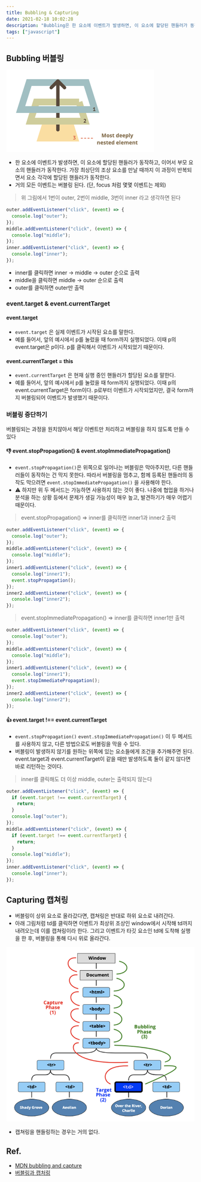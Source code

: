 ```yaml
---
title: Bubbling & Capturing
date: 2021-02-18 10:02:28
description: "Bubbling은 한 요소에 이벤트가 발생하면, 이 요소에 할당된 핸들러가 동작하고, 이어서 부모 요소의 핸들러가 동작한다. 가장 최상단의 조상 요소를 만날 때까지 이 과정이 반복되면서 요소 각각에 할당된 핸들러가 동작한다..."
tags: ["javascript"]
---
```


## Bubbling 버블링

![bubbling](./1.png)

- 한 요소에 이벤트가 발생하면, 이 요소에 할당된 핸들러가 동작하고, 이어서 부모 요소의 핸들러가 동작한다. 가장 최상단의 조상 요소를 만날 때까지 이 과정이 반복되면서 요소 각각에 할당된 핸들러가 동작한다.
- 거의 모든 이벤트는 버블링 된다. (단, focus 처럼 몇몇 이벤트는 제외)

> 위 그림에서 1번이 outer, 2번이 middle, 3번이 inner 라고 생각하면 된다

```jsx
outer.addEventListener("click", (event) => {
  console.log("outer");
});
middle.addEventListener("click", (event) => {
  console.log("middle");
});
inner.addEventListener("click", (event) => {
  console.log("inner");
});
```

- inner를 클릭하면 inner → middle → outer 순으로 출력
- middle을 클릭하면 middle → outer 순으로 출력
- outer를 클릭하면 outer만 출력

### event.target & event.currentTarget

#### event.target

- `event.target` 은 실제 이벤트가 시작된 요소를 말한다.
- 예를 들어서, 앞의 예시에서 p를 눌렀을 때 form까지 실행되었다. 이때 p의 event.target은 p이다. p를 클릭해서 이벤트가 시작되었기 때문이다.

#### event.currentTarget = this

- `event.currentTarget` 은 현재 실행 중인 핸들러가 할당된 요소를 말한다.
- 예를 들어서, 앞의 예시에서 p를 눌렀을 때 form까지 실행되었다. 이때 p의 event.currentTarget은 form이다. p로부터 이벤트가 시작되었지만, 결국 form까지 버블링되어 이벤트가 발생했기 때문이다.

### 버블링 중단하기

버블링되는 과정을 원치않아서 해당 이벤트만 처리하고 버블링을 하지 않도록 만들 수 있다

#### 👎 event.stopPropagation() & event.stopImmediatePropagation()

- `event.stopPropagation()`은 위쪽으로 일어나는 버블링은 막아주지만, 다른 핸들러들이 동작하는 건 막지 못한다. 따라서 버블링을 멈추고, 함께 등록된 핸들러의 동작도 막으려면 `event.stopImmediatePropagation()` 을 사용해야 한다.
- ⚠️ 하지만 위 두 메서드는 가능하면 사용하지 않는 것이 좋다. 나중에 협업을 하거나 분석을 하는 상황 등에서 문제가 생길 가능성이 매우 높고, 발견하기가 매우 어렵기 때문이다.

> event.stopPropagation() ⇒ inner를 클릭하면 inner1과 inner2 출력

```jsx
outer.addEventListener("click", (event) => {
  console.log("outer");
});
middle.addEventListener("click", (event) => {
  console.log("middle");
});
inner1.addEventListener("click", (event) => {
  console.log("inner1");
  event.stopPropagation();
});
inner2.addEventListener("click", (event) => {
  console.log("inner2");
});
```

> event.stopImmediatePropagation() ⇒ inner를 클릭하면 inner1만 출력

```jsx
outer.addEventListener("click", (event) => {
  console.log("outer");
});
middle.addEventListener("click", (event) => {
  console.log("middle");
});
inner1.addEventListener("click", (event) => {
  console.log("inner1");
  event.stopImmediatePropagation();
});
inner2.addEventListener("click", (event) => {
  console.log("inner2");
});
```

#### 👍 event.target !== event.currentTarget

- `event.stopPropagation()` `event.stopImmediatePropagation()` 이 두 메서드를 사용하지 않고, 다른 방법으로도 버블링을 막을 수 있다.
- 버블링이 발생하지 않기를 원하는 위쪽에 있는 요소들에게 조건을 추가해주면 된다. event.target과 event.currentTarget이 같을 때만 발생하도록 둘이 같지 않다면 바로 리턴하는 것이다.

> inner를 클릭해도 더 이상 middle, outer는 출력되지 않는다

```jsx
outer.addEventListener("click", (event) => {
  if (event.target !== event.currentTarget) {
    return;
  }
  console.log("outer");
});
middle.addEventListener("click", (event) => {
  if (event.target !== event.currentTarget) {
    return;
  }
  console.log("middle");
});
inner.addEventListener("click", (event) => {
  console.log("inner");
});
```

## Capturing 캡쳐링

- 버블링이 상위 요소로 올라갔다면, 캡쳐링은 반대로 하위 요소로 내려간다.
- 아래 그림처럼 td를 클릭하면 이벤트가 최상위 조상인 window에서 시작해 td까지 내려오는데 이를 캡쳐링이라 한다. 그리고 이벤트가 타깃 요소인 td에 도착해 실행을 한 후, 버블링을 통해 다시 위로 올라간다.

![capturing](./2.png)

- 캡쳐링을 핸들링하는 경우는 거의 없다.

## Ref.

- [MDN bubbling and capture](https://developer.mozilla.org/en-US/docs/Learn/JavaScript/Building_blocks/Events#event_bubbling_and_capture)
- [버블링과 캡처링](https://ko.javascript.info/bubbling-and-capturing)
